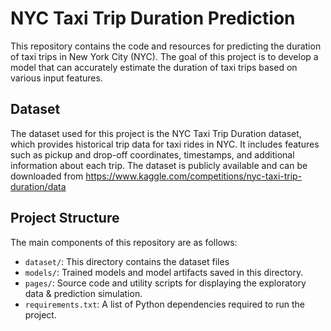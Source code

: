 # NYC Taxi Trip Duration Prediction
This repository contains the code and resources for predicting the duration of taxi trips in New York City (NYC).
The goal of this project is to develop a model that can accurately estimate the duration of taxi trips based on various input features.

## Dataset
The dataset used for this project is the NYC Taxi Trip Duration dataset,
which provides historical trip data for taxi rides in NYC. It includes features such as
pickup and drop-off coordinates, timestamps, and additional information about each trip.
The dataset is publicly available and can be downloaded from https://www.kaggle.com/competitions/nyc-taxi-trip-duration/data

## Project Structure
The main components of this repository are as follows:

- `dataset/`: This directory contains the dataset files
- `models/`: Trained models and model artifacts saved in this directory.
- `pages/`: Source code and utility scripts for displaying the exploratory data & prediction simulation.
- `requirements.txt`: A list of Python dependencies required to run the project.
